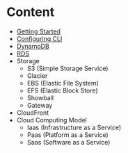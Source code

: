 # **Content**

- [Getting Started](https://docs.aws.amazon.com/cli/latest/userguide/getting-started-prereqs.html)
- [Configuring CLI](https://docs.aws.amazon.com/cli/latest/userguide/cli-chap-configure.html)
- [DynamoDB](https://github.com/davidtsai0720/tips/aws/main/dynamodb)
- [RDS](https://docs.aws.amazon.com/AmazonRDS/latest/UserGuide/CHAP_GettingStarted.CreatingConnecting.PostgreSQL.html)
- Storage
  - S3 (Simple Storage Service)
  - Glacier
  - EBS (Elastic File System)
  - EFS (Elastic Block Store)
  - Showball
  - Gateway
- CloudFront
- Cloud Computing Model
  - Iaas (Infrastructure as a Service)
  - Paas (Platform as a Service)
  - Saas (Software as a Service)
